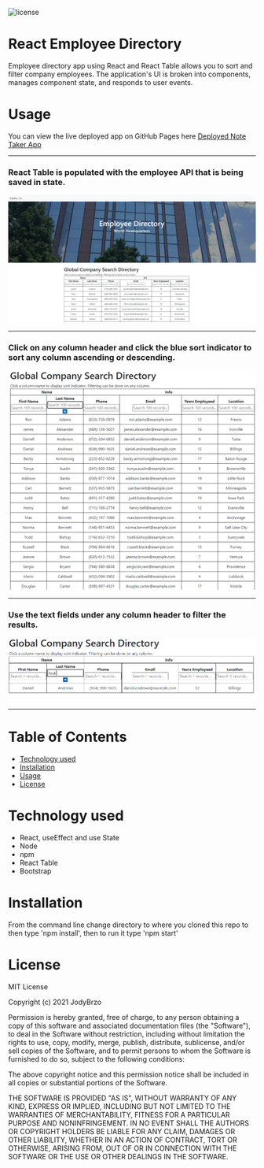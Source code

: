 ![license](https://img.shields.io/static/v1?label=license&message=MIT&color=brightgreen)


# React Employee Directory
 Employee directory app using React and React Table allows you to sort and filter company employees.  The application's UI is broken into components, manages component state, and responds to user events.


# Usage
You can view the live deployed app on GitHub Pages here [Deployed Note Taker App ](https://jodybrzo.github.io/employeedirectory/)

---

### React Table is populated with the employee API that is being saved in state.
![SAMPLE](public/mockup-home.png)


---

### Click on any column header and click the blue sort indicator to sort any column ascending or descending.
![SAMPLE](public/mockup-sort.png)


---

### Use the text fields under any column header to filter the results.
![SAMPLE](public/mockup-filter.png)

---

# Table of Contents 

* [Technology used](#Technology%20used)
* [Installation](#Installation)
* [Usage](#Usage)
* [License](#License)


# Technology used

* React, useEffect and use State
* Node
* npm
* React Table
* Bootstrap


# Installation 

From the command line change directory to where you cloned this repo to then type 'npm install', then to run it type 'npm start'


# License
MIT License

Copyright (c) 2021 JodyBrzo

Permission is hereby granted, free of charge, to any person obtaining a copy 
of this software and associated documentation files (the "Software"), to deal
in the Software without restriction, including without limitation the rights
to use, copy, modify, merge, publish, distribute, sublicense, and/or sell
copies of the Software, and to permit persons to whom the Software is
furnished to do so, subject to the following conditions:

The above copyright notice and this permission notice shall be included in all
copies or substantial portions of the Software.

THE SOFTWARE IS PROVIDED "AS IS", WITHOUT WARRANTY OF ANY KIND, EXPRESS OR
IMPLIED, INCLUDING BUT NOT LIMITED TO THE WARRANTIES OF MERCHANTABILITY,
FITNESS FOR A PARTICULAR PURPOSE AND NONINFRINGEMENT. IN NO EVENT SHALL THE
AUTHORS OR COPYRIGHT HOLDERS BE LIABLE FOR ANY CLAIM, DAMAGES OR OTHER
LIABILITY, WHETHER IN AN ACTION OF CONTRACT, TORT OR OTHERWISE, ARISING FROM,
OUT OF OR IN CONNECTION WITH THE SOFTWARE OR THE USE OR OTHER DEALINGS IN THE
SOFTWARE.